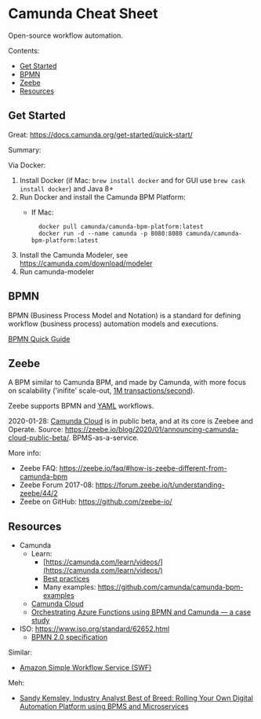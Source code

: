 # Camunda Cheat Sheet
Open-source workflow automation.

Contents:
- [Get Started](#get-started)
- [BPMN](#bpmn)
- [Zeebe](#zeebe)
- [Resources](#resources)



## Get Started
Great: https://docs.camunda.org/get-started/quick-start/

Summary:

Via Docker:
1. Install Docker (if Mac: `brew install docker` and for GUI use `brew cask install docker`) and Java 8+
1. Run Docker and install the Camunda BPM Platform:
    - If Mac:
    
            docker pull camunda/camunda-bpm-platform:latest
            docker run -d --name camunda -p 8080:8080 camunda/camunda-bpm-platform:latest

1. Install the Camunda Modeler, see https://camunda.com/download/modeler
1. Run camunda-modeler



## BPMN
BPMN (Business Process Model and Notation) is a standard for defining workflow (business process) automation models and executions.

[BPMN Quick Guide](https://www.bpmnquickguide.com/view-bpmn-quick-guide/)



## Zeebe
A BPM similar to Camunda BPM, and made by Camunda, with more focus on scalability ('inifite' scale-out, [1M transactions/second](https://zeebe.io/blog/2018/06/benchmarking-zeebe-horizontal-scaling/)).

Zeebe supports BPMN and [YAML](https://docs.zeebe.io/yaml-workflows/index.html) workflows.

2020-01-28: [Camunda Cloud](https://camunda.com/products/cloud/) is in public beta, and at its core is Zeebee and Operate. Source: https://zeebe.io/blog/2020/01/announcing-camunda-cloud-public-beta/. BPMS-as-a-service.

More info:
- Zeebe FAQ: https://zeebe.io/faq/#how-is-zeebe-different-from-camunda-bpm
- Zeebe Forum 2017-08: https://forum.zeebe.io/t/understanding-zeebe/44/2
- Zeebe on GitHub: https://github.com/zeebe-io/



## Resources
- Camunda
    - Learn:
        - [https://camunda.com/learn/videos/](https://camunda.com/learn/videos/)
        - [Best practices](https://camunda.com/best-practices)
        - Many examples: https://github.com/camunda/camunda-bpm-examples
    - [Camunda Cloud](https://camunda.com/products/cloud/)
    - [Orchestrating Azure Functions using BPMN and Camunda — a case study](https://blog.bernd-ruecker.com/orchestrating-azure-functions-using-bpmn-and-camunda-a-case-study-ff71264cfad6)
- ISO: https://www.iso.org/standard/62652.html
    - [BPMN 2.0 specification](https://www.omg.org/spec/BPMN/2.0/)


Similar:
- [Amazon Simple Workflow Service (SWF)](https://aws.amazon.com/swf/)


Meh:
- [Sandy Kemsley, Industry Analyst Best of Breed: Rolling Your Own Digital Automation Platform using BPMS and Microservices](https://www.youtube.com/watch?v=j5RMoBF-kng)
